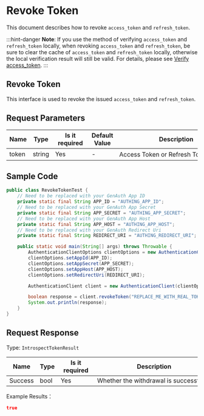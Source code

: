 # Revoke Token

<LastUpdated />

This document describes how to revoke `access_token` and `refresh_token`.

:::hint-danger
**Note**: If you use the method of verifying `access_token` and `refresh_token` locally, when revoking `access_token` and `refresh_token`, be sure to clear the cache of `access_token` and `refresh_token` locally, otherwise the local verification result will still be valid. For details, please see [Verify access_token](./introspect-token.md).
:::

## Revoke Token

This interface is used to revoke the issued `access_token` and `refresh_token`.

## Request Parameters

| Name  | Type   | <div style="width:80px">Is it required</div> | Default Value | <div style="width:300px">Description</div> | <div style="width:200px"></div>Example Value</div> |
| ----- | ------ | -------------------------------------- | ------ | ----------------------------------- | ------------------------------------------- |
| token | string | Yes                                     | -      | Access Token or Refresh Token。   | `some-randon-string`                        |

## Sample Code

```java
public class RevokeTokenTest {
    // Need to be replaced with your GenAuth App ID
    private static final String APP_ID = "AUTHING_APP_ID";
    // Need to be replaced with your GenAuth App Secret
    private static final String APP_SECRET = "AUTHING_APP_SECRET";
    // Need to be replaced with your GenAuth App Host
    private static final String APP_HOST = "AUTHING_APP_HOST";
    // Need to be replaced with your GenAuth Redirect Uri
    private static final String REDIRECT_URI = "AUTHING_REDIRECT_URI";

    public static void main(String[] args) throws Throwable {
        AuthenticationClientOptions clientOptions = new AuthenticationClientOptions();
        clientOptions.setAppId(APP_ID);
        clientOptions.setAppSecret(APP_SECRET);
        clientOptions.setAppHost(APP_HOST);
        clientOptions.setRedirectUri(REDIRECT_URI);

        AuthenticationClient client = new AuthenticationClient(clientOptions);

        boolean response = client.revokeToken("REPLACE_ME_WITH_REAL_TOKEN");
        System.out.println(response);
    }
}
```

## Request Response

Type:  `IntrospectTokenResult`

| Name    | Type | <div style="width:80px">Is it required</div> | <div style="width:300px">Description</div> | <div style="width:200px">Example Value</div> |
| ------- | ---- | -------------------------------------- | ----------------------------------- | ------------------------------------- |
| Success | bool | Yes                                     | Whether the withdrawal is successful.                      | `true`                                |

Example Results：

```json
true
```
